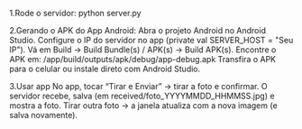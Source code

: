 1.Rode o servidor:
python server.py

2.Gerando o APK do App Android:
Abra o projeto Android no Android Studio.
Configure o IP do servidor no app (private val SERVER_HOST = "Seu IP").
Vá em Build → Build Bundle(s) / APK(s) → Build APK(s).
Encontre o APK em:
<projeto>/app/build/outputs/apk/debug/app-debug.apk
Transfira o APK para o celular ou instale direto com Android Studio.

3.Usar app
No app, tocar “Tirar e Enviar” → tirar a foto e confirmar.
O servidor recebe, salva (em received/foto_YYYYMMDD_HHMMSS.jpg) e mostra a foto.
Tirar outra foto → a janela atualiza com a nova imagem (e salva novamente).
